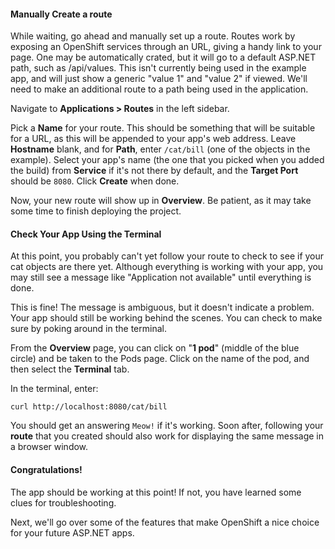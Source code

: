 #### Manually Create a route

While waiting, go ahead and manually set up a route. Routes work by exposing an OpenShift services through an URL, giving a handy link to your page. One may be automatically crated, but it will go to a default ASP.NET path, such as /api/values. This isn't currently being used in the example app, and will just show a generic "value 1" and "value 2" if viewed. We'll need to make an additional route to a path being used in the application.

Navigate to **Applications > Routes** in the left sidebar.

Pick a **Name** for your route. This should be something that will be suitable for a URL, as this will be appended to your app's web address. Leave **Hostname** blank, and for **Path**, enter `/cat/bill` (one of the objects in the example). Select your app's name (the one that you picked when you added the build) from **Service** if it's not there by default, and the **Target Port** should be `8080`. Click **Create** when done.

Now, your new route will show up in **Overview**. Be patient, as it may take some time to finish deploying the project.

#### Check Your App Using the Terminal

At this point, you probably can't yet follow your route to check to see if your cat objects are there yet. Although everything is working with your app, you may still see a message like "Application not available" until everything is done.

This is fine! The message is ambiguous, but it doesn't indicate a problem. Your app should still be working behind the scenes. You can check to make sure by poking around in the terminal.

From the **Overview** page, you can click on "**1 pod**" (middle of the blue circle) and be taken to the Pods page. Click on the name of the pod, and then select the **Terminal** tab.

In the terminal, enter:

`curl http://localhost:8080/cat/bill`

You should get an answering `Meow!` if it's working. Soon after, following your **route** that you created should also work for displaying the same message in a browser window.

#### Congratulations!

The app should be working at this point! If not, you have learned some clues for troubleshooting.

Next, we'll go over some of the features that make OpenShift a nice choice for your future ASP.NET apps.
